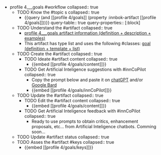 
- profile 4___goals #workflow
   collapsed:: true
  - TODO Know the #topic s
    collapsed:: true
    - {{query (and [[profile 4/goals]] (property :innbok-artifact [[profile 4/goals]]))}}
      query-table:: true
      query-properties:: [:block]
  - TODO Understand the #artifact
    collapsed:: true
    - [profile 4___goals artifact information (definition + description + examples)](https://go.innbok.com/#/page/innBoK%2Fprofile-%28id%29%2Fgoals%2Finfo)
    - This artifact has type list and uses the following #classes: [goal (definition + template + list)](https://go.innbok.com/#/page/innBoK%2Fclass%2Fgoal)
  - TODO Create the #artifact
     collapsed:: true
    - TODO Ideate #artifact content
      collapsed:: true
      - {{embed [[profile 4/goals/content]]}}
    - TODO Get Artificial Inteligence suggestions with #innCoPilot
      collapsed:: true
      - Copy the prompt below and paste it on [chatGPT](https://chat.openai.com) and/or [Google Bard](https://bard.google.com/chat)
      - {{embed [[profile 4/goals/innCoPilot]]}}
  - TODO Update the #artifact
    collapsed:: true
    - TODO Edit the #artifact content
     collapsed:: true
      - {{embed [[profile 4/goals/content]]}}
    - TODO Get Artificial Inteligence feedback with #innCoPilot
      collapsed:: true
      - Ready to use prompts to obtain critics, enhancement proposals, etc... from Artificial Inteligence chatbots. Comming soon...
  - TODO Update #artifact status
    collapsed:: true
  - TODO Asses the #artifact #keys
    collapsed:: true
    - {{embed [[profile 4/goals/keys]]}}



